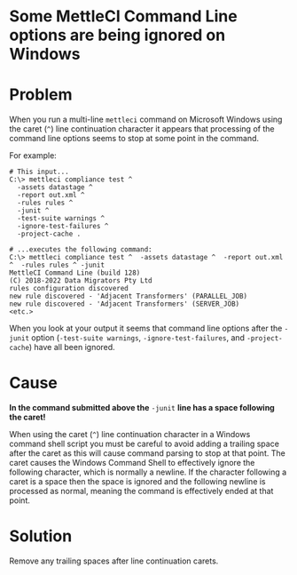 # Some MettleCI Command Line options are being ignored on Windows

# Problem

When you run a multi-line `mettleci` command on Microsoft Windows using the caret (`^`) line continuation character it appears that processing of the command line options seems to stop at some point in the command.

For example:

```
# This input...
C:\> mettleci compliance test ^
  -assets datastage ^
  -report out.xml ^
  -rules rules ^
  -junit ^ 
  -test-suite warnings ^
  -ignore-test-failures ^
  -project-cache .

# ...executes the following command:
C:\> mettleci compliance test ^  -assets datastage ^  -report out.xml ^  -rules rules ^ -junit
MettleCI Command Line (build 128)
(C) 2018-2022 Data Migrators Pty Ltd
rules configuration discovered
new rule discovered - 'Adjacent Transformers' (PARALLEL_JOB)
new rule discovered - 'Adjacent Transformers' (SERVER_JOB)
<etc.>
```

When you look at your output it seems that command line options after the `-junit` option (`-test-suite warnings`, `-ignore-test-failures`, and `-project-cache`) have all been ignored.

# Cause

**In the command submitted above the** `-junit` **line has a space following the caret!**

When using the caret (`^`) line continuation character in a Windows command shell script you must be careful to avoid adding a trailing space after the caret as this will cause command parsing to stop at that point. The caret causes the Windows Command Shell to effectively ignore the following character, which is normally a newline. If the character following a caret is a space then the space is ignored and the following newline is processed as normal, meaning the command is effectively ended at that point.

# Solution

Remove any trailing spaces after line continuation carets.